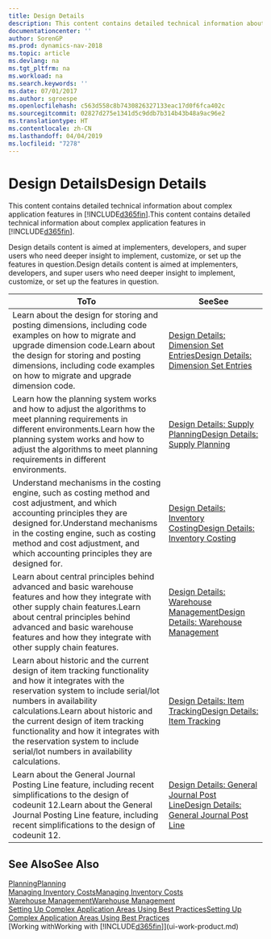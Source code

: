 ```yaml
---
title: Design Details
description: This content contains detailed technical information about complex application features in [!INCLUDE[d365fin](includes/d365fin_md.md)].
documentationcenter: ''
author: SorenGP
ms.prod: dynamics-nav-2018
ms.topic: article
ms.devlang: na
ms.tgt_pltfrm: na
ms.workload: na
ms.search.keywords: ''
ms.date: 07/01/2017
ms.author: sgroespe
ms.openlocfilehash: c563d558c8b7430826327133eac17d0f6fca402c
ms.sourcegitcommit: 02827d275e1341d5c9ddb7b314b43b48a9ac96e2
ms.translationtype: HT
ms.contentlocale: zh-CN
ms.lasthandoff: 04/04/2019
ms.locfileid: "7278"
---
```

# <a name="design-details"></a><span data-ttu-id="f35c7-103">Design Details</span><span class="sxs-lookup"><span data-stu-id="f35c7-103">Design Details</span></span>
<span data-ttu-id="f35c7-104">This content contains detailed technical information about complex application features in [!INCLUDE[d365fin](includes/d365fin_md.md)].</span><span class="sxs-lookup"><span data-stu-id="f35c7-104">This content contains detailed technical information about complex application features in [!INCLUDE[d365fin](includes/d365fin_md.md)].</span></span>  

 <span data-ttu-id="f35c7-105">Design details content is aimed at implementers, developers, and super users who need deeper insight to implement, customize, or set up the features in question.</span><span class="sxs-lookup"><span data-stu-id="f35c7-105">Design details content is aimed at implementers, developers, and super users who need deeper insight to implement, customize, or set up the features in question.</span></span>  

|**<span data-ttu-id="f35c7-106">To</span><span class="sxs-lookup"><span data-stu-id="f35c7-106">To</span></span>**|**<span data-ttu-id="f35c7-107">See</span><span class="sxs-lookup"><span data-stu-id="f35c7-107">See</span></span>**|  
|------------|-------------|  
|<span data-ttu-id="f35c7-108">Learn about the design for storing and posting dimensions, including code examples on how to migrate and upgrade dimension code.</span><span class="sxs-lookup"><span data-stu-id="f35c7-108">Learn about the design for storing and posting dimensions, including code examples on how to migrate and upgrade dimension code.</span></span>|[<span data-ttu-id="f35c7-109">Design Details: Dimension Set Entries</span><span class="sxs-lookup"><span data-stu-id="f35c7-109">Design Details: Dimension Set Entries</span></span>](design-details-dimension-set-entries.md)|  
|<span data-ttu-id="f35c7-110">Learn how the planning system works and how to adjust the algorithms to meet planning requirements in different environments.</span><span class="sxs-lookup"><span data-stu-id="f35c7-110">Learn how the planning system works and how to adjust the algorithms to meet planning requirements in different environments.</span></span>|[<span data-ttu-id="f35c7-111">Design Details: Supply Planning</span><span class="sxs-lookup"><span data-stu-id="f35c7-111">Design Details: Supply Planning</span></span>](design-details-supply-planning.md)|  
|<span data-ttu-id="f35c7-112">Understand mechanisms in the costing engine, such as costing method and cost adjustment, and which accounting principles they are designed for.</span><span class="sxs-lookup"><span data-stu-id="f35c7-112">Understand mechanisms in the costing engine, such as costing method and cost adjustment, and which accounting principles they are designed for.</span></span>|[<span data-ttu-id="f35c7-113">Design Details: Inventory Costing</span><span class="sxs-lookup"><span data-stu-id="f35c7-113">Design Details: Inventory Costing</span></span>](design-details-inventory-costing.md)|  
|<span data-ttu-id="f35c7-114">Learn about central principles behind advanced and basic warehouse features and how they integrate with other supply chain features.</span><span class="sxs-lookup"><span data-stu-id="f35c7-114">Learn about central principles behind advanced and basic warehouse features and how they integrate with other supply chain features.</span></span>|[<span data-ttu-id="f35c7-115">Design Details: Warehouse Management</span><span class="sxs-lookup"><span data-stu-id="f35c7-115">Design Details: Warehouse Management</span></span>](design-details-warehouse-management.md)|  
|<span data-ttu-id="f35c7-116">Learn about historic and the current design of item tracking functionality and how it integrates with the reservation system to include serial/lot numbers in availability calculations.</span><span class="sxs-lookup"><span data-stu-id="f35c7-116">Learn about historic and the current design of item tracking functionality and how it integrates with the reservation system to include serial/lot numbers in availability calculations.</span></span>|[<span data-ttu-id="f35c7-117">Design Details: Item Tracking</span><span class="sxs-lookup"><span data-stu-id="f35c7-117">Design Details: Item Tracking</span></span>](design-details-item-tracking.md)|  
|<span data-ttu-id="f35c7-118">Learn about the General Journal Posting Line feature, including recent simplifications to the design of codeunit 12.</span><span class="sxs-lookup"><span data-stu-id="f35c7-118">Learn about the General Journal Posting Line feature, including recent simplifications to the design of codeunit 12.</span></span>|[<span data-ttu-id="f35c7-119">Design Details: General Journal Post Line</span><span class="sxs-lookup"><span data-stu-id="f35c7-119">Design Details: General Journal Post Line</span></span>](design-details-general-journal-post-line.md)|  

## <a name="see-also"></a><span data-ttu-id="f35c7-120">See Also</span><span class="sxs-lookup"><span data-stu-id="f35c7-120">See Also</span></span>  
 [<span data-ttu-id="f35c7-121">Planning</span><span class="sxs-lookup"><span data-stu-id="f35c7-121">Planning</span></span>](production-planning.md)   
 [<span data-ttu-id="f35c7-122">Managing Inventory Costs</span><span class="sxs-lookup"><span data-stu-id="f35c7-122">Managing Inventory Costs</span></span>](finance-manage-inventory-costs.md)   
 [<span data-ttu-id="f35c7-123">Warehouse Management</span><span class="sxs-lookup"><span data-stu-id="f35c7-123">Warehouse Management</span></span>](warehouse-manage-warehouse.md)   
 [<span data-ttu-id="f35c7-124">Setting Up Complex Application Areas Using Best Practices</span><span class="sxs-lookup"><span data-stu-id="f35c7-124">Setting Up Complex Application Areas Using Best Practices</span></span>](set-up-complex-application-areas-using-best-practices.md)  
 [<span data-ttu-id="f35c7-125">Working with</span><span class="sxs-lookup"><span data-stu-id="f35c7-125">Working with</span></span> [!INCLUDE[d365fin](includes/d365fin_md.md)]](ui-work-product.md)
